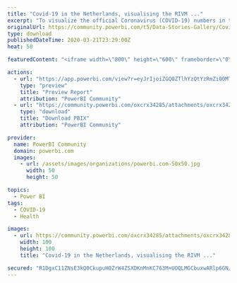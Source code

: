 ```yaml
---
title: "Covid-19 in the Netherlands, visualising the RIVM ..."
excerpt: "To visualize the official Coronavirus (COVID-19) numbers in the Netherlands, that RIVM (National Institute for Public Health and the Environment)"
originalUrl: https://community.powerbi.com/t5/Data-Stories-Gallery/Covid-19-in-the-Netherlands-visualising-the-RIVM-data/m-p/985506
type: download
publishedDateTime: 2020-03-21T23:29:00Z
heat: 50

featuredContent: "<iframe width=\"800\" height=\"600\" frameborder=\"0\" src=\"https://app.powerbi.com/view?r=eyJrIjoiZGQ0ZTlhYzQtYzRmZi00MTQ5LWIxZWQtZmZlZGZjNjBhZGJkIiwidCI6ImI3OWIyMzE3LTM0ZGQtNDNlNS05MWEyLWNkNjZkM2FlMWYwYiIsImMiOjh9\"></iframe>"

actions:
  - url: "https://app.powerbi.com/view?r=eyJrIjoiZGQ0ZTlhYzQtYzRmZi00MTQ5LWIxZWQtZmZlZGZjNjBhZGJkIiwidCI6ImI3OWIyMzE3LTM0ZGQtNDNlNS05MWEyLWNkNjZkM2FlMWYwYiIsImMiOjh9"
    type: "preview"
    title: "Preview Report"
    attribution: "PowerBI Community"
  - url: "https://community.powerbi.com/oxcrx34285/attachments/oxcrx34285/DataStoriesGallery/3539/2/Coronavirus_Netherlands.pbix"
    type: "download"
    title: "Download PBIX"
    attribution: "PowerBI Community"

provider:
  name: PowerBI Community
  domain: powerbi.com
  images:
    - url: /assets/images/organizations/powerbi.com-50x50.jpg
      width: 50
      height: 50

topics:
  - Power BI
tags:
  - COVID-19
  - Health

images:
  - url: https://community.powerbi.com/oxcrx34285/attachments/oxcrx34285/DataStoriesGallery/3539/1/CorVir1_tn.jpg
    width: 100
    height: 100
    title: "Covid-19 in the Netherlands, visualising the RIVM ..."

secured: "R1DgxC11ZNsE3kQ0CkupuH0ZrW4ZSXDKnMnKC763M+UOQLMGCbuxwARlp6GN/EA7HuwUaS3rcZ8HVC0tP1b0zwYyeMbhbpHDdUMIM9cHx8+k+Lw/qY1uMFF4Ujf9an6wv87b+6i/n3Hk0SPOHglLmM2SIGpm0YN3sS9vkwvP3ezPEZgpi6D48Z5L27SyZM+RrGQr4SJweyqbG1/Zuz4ohdUYzBdQENbs1owFlxjZr+W2pMRH4IIHh6OCncNho7O+s7DO3pB2qVb4aQ5IQVvabPOMUX7ar77gUCrwdKIDn/3RHriOONjkqEAnoc1oEu5J5TNO1Qjh4kG4NoR6uj3rM/qZntQ2f/dlYk0R0tQFLwgzlqlT1wAYvDS13XAT9uzOp+T1muEW6Anyj1nMAyUHTg==;OoEo3GKHEtw4rwDJfDA1WQ=="
---
```


